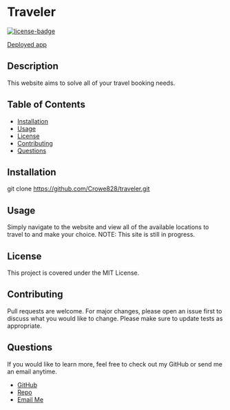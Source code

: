 # Traveler

[![license-badge](https://img.shields.io/badge/License-MIT-red.svg)](https://shields.io/)

[Deployed app](https://main.dbxcm1alzg08c.amplifyapp.com)

## Description

This website aims to solve all of your travel booking needs.

## Table of Contents

- [Installation](#installation)
- [Usage](#usage)
- [License](#license)
- [Contributing](#contributing)
- [Questions](#tests)

## Installation

git clone https://github.com/Crowe828/traveler.git

## Usage

Simply navigate to the website and view all of the available locations to travel to and make your choice. NOTE: This site is still in progress.

## License

This project is covered under the MIT License.

## Contributing

Pull requests are welcome. For major changes, please open an issue first to discuss what you would like to change.
Please make sure to update tests as appropriate.

## Questions

If you would like to learn more, feel free to check out my GitHub or send me an email anytime.

- [GitHub](https://github.com/Crowe828)
- [Repo](https://github.com/Crowe828/https://github.com/Crowe828/traveler)
- [Email Me](mailto:crowe828@gmail.com?subject=Nice%20README%20Generator%20Dude)
